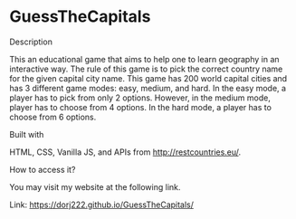 # GuessTheCapitals

Description

This an educational game that aims to help one to learn geography in an interactive way. The rule of this game is to pick the correct country name for the given capital city name. This game has 200 world capital cities and has 3 different game modes: easy, medium, and hard. In the easy mode, a player has to pick from only 2 options. However, in the medium mode, player has to choose from 4 options. In the hard mode, a player has to choose from 6 options. 

Built with 

HTML, CSS, Vanilla JS, and APIs from http://restcountries.eu/.

How to access it?

You may visit my website at the following link.

Link: https://dorj222.github.io/GuessTheCapitals/
